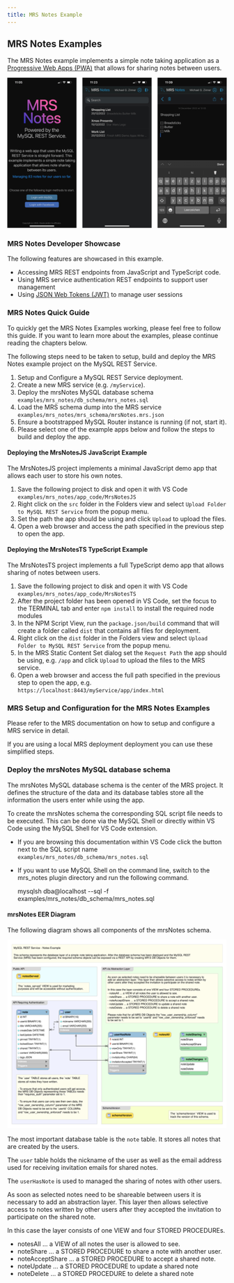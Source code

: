 ```yaml
---
title: MRS Notes Example
---
```


<!-- Copyright (c) 2022, 2023, Oracle and/or its affiliates.

This program is free software; you can redistribute it and/or modify
it under the terms of the GNU General Public License, version 2.0,
as published by the Free Software Foundation.

This program is also distributed with certain software (including
but not limited to OpenSSL) that is licensed under separate terms, as
designated in a particular file or component or in included license
documentation.  The authors of MySQL hereby grant you an additional
permission to link the program and your derivative works with the
separately licensed software that they have included with MySQL.
This program is distributed in the hope that it will be useful,  but
WITHOUT ANY WARRANTY; without even the implied warranty of
MERCHANTABILITY or FITNESS FOR A PARTICULAR PURPOSE.  See
the GNU General Public License, version 2.0, for more details.

You should have received a copy of the GNU General Public License
along with this program; if not, write to the Free Software Foundation, Inc.,
51 Franklin St, Fifth Floor, Boston, MA 02110-1301 USA -->

## MRS Notes Examples

The MRS Notes example implements a simple note taking application as a [Progressive Web Apps (PWA)](https://en.wikipedia.org/wiki/Progressive_web_app) that allows for sharing notes between users.

![mrsNotes App running on a Mobile](../../docs/images/mrs-notes-ss-phone.png "mrsNotes App running on a Mobile")

### MRS Notes Developer Showcase

The following features are showcased in this example.

- Accessing MRS REST endpoints from JavaScript and TypeScript code.
- Using MRS service authentication REST endpoints to support user management
- Using [JSON Web Tokens (JWT)](https://jwt.io/) to manage user sessions

### MRS Notes Quick Guide

To quickly get the MRS Notes Examples working, please feel free to follow this guide. If you want to learn more about the examples, please continue reading the chapters below.

The following steps need to be taken to setup, build and deploy the MRS Notes example project on the MySQL REST Service.

1. Setup and Configure a MySQL REST Service deployment.
2. Create a new MRS service (e.g. `/myService`).
3. Deploy the mrsNotes MySQL database schema `examples/mrs_notes/db_schema/mrs_notes.sql`
4. Load the MRS schema dump into the MRS service `examples/mrs_notes/mrs_schema/mrsNotes.mrs.json`
5. Ensure a bootstrapped MySQL Router instance is running (if not, start it).
6. Please select one of the example apps below and follow the steps to build and deploy the app.

#### Deploying the MrsNotesJS JavaScript Example

The MrsNotesJS project implements a minimal JavaScript demo app that allows each user to store his own notes.

1. Save the following project to disk and open it with VS Code `examples/mrs_notes/app_code/MrsNotesJS`
2. Right click on the `src` folder in the Folders view and select `Upload Folder to MySQL REST Service` from the popup menu.
3. Set the path the app should be using and click `Upload` to upload the files.
4. Open a web browser and access the path specified in the previous step to open the app.

#### Deploying the MrsNotesTS TypeScript Example

The MrsNotesTS project implements a full TypeScript demo app that allows sharing of notes between users.

1. Save the following project to disk and open it with VS Code `examples/mrs_notes/app_code/MrsNotesTS`
2. After the project folder has been opened in VS Code, set the focus to the TERMINAL tab and enter `npm install` to install the required node modules
3. In the NPM Script View, run the `package.json/build` command that will create a folder called `dist` that contains all files for deployment.
4. Right click on the `dist` folder in the Folders view and select `Upload Folder to MySQL REST Service` from the popup menu.
5. In the MRS Static Content Set dialog set the `Request Path` the app should be using, e.g. `/app` and click `Upload` to upload the files to the MRS service.
6. Open a web browser and access the full path specified in the previous step to open the app, e.g. `https://localhost:8443/myService/app/index.html`

### MRS Setup and Configuration for the MRS Notes Examples

Please refer to the MRS documentation on how to setup and configure a MRS service in detail.

If you are using a local MRS deployment deployment you can use these simplified steps.

### Deploy the mrsNotes MySQL database schema

The mrsNotes MySQL database schema is the center of the MRS project. It defines the structure of the data and its database tables store all the information the users enter while using the app.

To create the mrsNotes schema the corresponding SQL script file needs to be executed. This can be done via the MySQL Shell or directly within VS Code using the MySQL Shell for VS Code extension.

- If you are browsing this documentation within VS Code click the button next to the SQL script name `examples/mrs_notes/db_schema/mrs_notes.sql`
- If you want to use MySQL Shell on the command line, switch to the mrs_notes plugin directory and run the following command.

    mysqlsh dba@localhost --sql -f examples/mrs_notes/db_schema/mrs_notes.sql

#### mrsNotes EER Diagram

The following diagram shows all components of the mrsNotes schema.

![mrsNotes MySQL Database Schema](../../docs/images/examples-mrs_notes_schema.svg "mrsNotes MySQL Database Schema")

The most important database table is the `note` table. It stores all notes that are created by the users.

The `user` table holds the nickname of the user as well as the email address used for receiving invitation emails for shared notes.

The `userHasNote` is used to managed the sharing of notes with other users.

As soon as selected notes need to be shareable between users it is necessary to add an
abstraction layer. This layer then allows selective access to notes written by other users
after they accepted the invitation to participate on the shared note.

In this case the layer consists of one VIEW and four STORED PROCEDUREs.

- notesAll … a VIEW of all notes the user is allowed to see.
- noteShare … a STORED PROCEDURE to share a note with another user.
- noteAcceptShare … a STORED PROCEDURE to accept a shared note.
- noteUpdate ... a STORED PROCEDURE to update a shared note
- noteDelete ... a STORED PROCEDURE to delete a shared note

